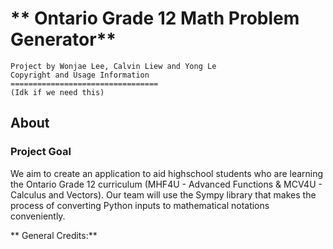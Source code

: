 # ** Ontario Grade 12 Math Problem Generator**

```
Project by Wonjae Lee, Calvin Liew and Yong Le
Copyright and Usage Information
=================================
(Idk if we need this)

```

## **About**

### **Project Goal**
  We aim to create an application to aid highschool students who are learning the Ontario Grade 12 curriculum (MHF4U - Advanced Functions & MCV4U - Calculus and Vectors). Our team will use the Sympy library that makes the process of converting Python inputs to mathematical notations conveniently.
  
** General Credits:**
